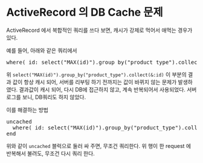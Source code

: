 # ActiveRecord 의 DB Cache 문제

ActiveRecord 에서 복합적인 쿼리를 쓰다 보면, 캐시가 강제로 먹어서 애먹는 경우가 있다.

예를 들어, 아래와 같은 쿼리에서

<pre>
where( id: select("MAX(id)").group_by("product_type").collect(&:id) )
</pre>

위 `select("MAX(id)").group_by("product_type").collect(&:id)` 이 부분의 결과 값이 항상 캐시 되어, 서버를 리부팅 하기 전까지는 값이 바뀌지 않는 문제가 발생하였다. 결과값이 캐시 되어, 다시 DB에 접근하지 않고, 계속 반복되어서 사용되었다. 서버 로그를 보니, DB쿼리도 하지 않았다.

이를 해결하는 방법

<pre>
uncached
  where( id: select("MAX(id)").group_by("product_type").collect(&:id) )
end
</pre>

위와 같이 `uncached` 블럭으로 둘러 싸 주면, 무조건 쿼리한다. 위 행이 한 request 에 반복해서 불려도, 무조건 다시 쿼리 한다.